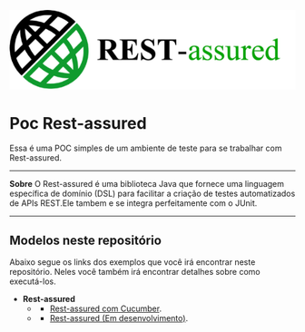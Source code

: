 ![Rest-Assured Logo](imgs/Rest-assured.png)
<ls>

# Poc Rest-assured

Essa é uma POC simples de um ambiente de teste para se trabalhar com Rest-assured.


___
**Sobre**
O Rest-assured é uma biblioteca Java que fornece uma linguagem específica de domínio (DSL) para facilitar a criação de testes automatizados de APIs REST.Ele tambem e se integra perfeitamente com o JUnit.

___
## Modelos neste repositório

Abaixo segue os links dos exemplos que você irá encontrar neste repositório.
Neles você também irá encontrar detalhes sobre como executá-los.

- **Rest-assured**
  - * [Rest-assured com Cucumber](RestAssuredCucumber).
  - * [Rest-assured (Em desenvolvimento)]().
